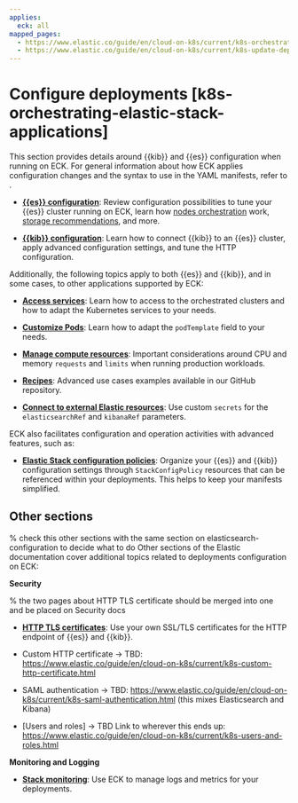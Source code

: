 ```yaml
---
applies:
  eck: all
mapped_pages:
  - https://www.elastic.co/guide/en/cloud-on-k8s/current/k8s-orchestrating-elastic-stack-applications.html
  - https://www.elastic.co/guide/en/cloud-on-k8s/current/k8s-update-deployment.html
---
```


# Configure deployments [k8s-orchestrating-elastic-stack-applications]

This section provides details around {{kib}} and {{es}} configuration when running on ECK. For general information about how ECK applies configuration changes and the syntax to use in the YAML manifests, refer to [](./update-deployments.md).

* [**{{es}} configuration**](elasticsearch-configuration.md): Review configuration possibilities to tune your {{es}} cluster running on ECK, learn how [nodes orchestration](./nodes-orchestration.md) work, [storage recommendations](./storage-recommendations.md), and more.

* [**{{kib}} configuration**](kibana-configuration.md): Learn how to connect {{kib}} to an {{es}} cluster, apply advanced configuration settings, and tune the HTTP configuration.

Additionally, the following topics apply to both {{es}} and {{kib}}, and in some cases, to other applications supported by ECK:

* [**Access services**](accessing-services.md): Learn how to access to the orchestrated clusters and how to adapt the Kubernetes services to your needs.

* [**Customize Pods**](customize-pods.md): Learn how to adapt the `podTemplate` field to your needs.

* [**Manage compute resources**](manage-compute-resources.md): Important considerations around CPU and memory `requests` and `limits` when running production workloads.

* [**Recipes**](recipes.md): Advanced use cases examples available in our GitHub repository. 

* [**Connect to external Elastic resources**](connect-to-external-elastic-resources.md): Use custom `secrets` for the `elasticsearchRef` and `kibanaRef` parameters.

ECK also facilitates configuration and operation activities with advanced features, such as:

* [**Elastic Stack configuration policies**](elastic-stack-configuration-policies.md): Organize your {{es}} and {{kib}} configuration settings through `StackConfigPolicy` resources that can be referenced within your deployments. This helps to keep your manifests simplified.

## Other sections
% check this other sections with the same section on elasticsearch-configuration to decide what to do
Other sections of the Elastic documentation cover additional topics related to deployments configuration on ECK:

**Security**

% the two pages about HTTP TLS certificate should be merged into one and be placed on Security docs
  * [**HTTP TLS certificates**](./tls-certificates.md): Use your own SSL/TLS certificates for the HTTP endpoint of {{es}} and {{kib}}.

  * Custom HTTP certificate -> TBD: https://www.elastic.co/guide/en/cloud-on-k8s/current/k8s-custom-http-certificate.html

  * SAML authentication -> TBD: https://www.elastic.co/guide/en/cloud-on-k8s/current/k8s-saml-authentication.html (this mixes Elasticsearch and Kibana)

  * [Users and roles] -> TBD Link to wherever this ends up: https://www.elastic.co/guide/en/cloud-on-k8s/current/k8s-users-and-roles.html

**Monitoring and Logging**

  * [**Stack monitoring**](https://www.elastic.co/guide/en/cloud-on-k8s/current/k8s-stack-monitoring.html): Use ECK to manage logs and metrics for your deployments.
